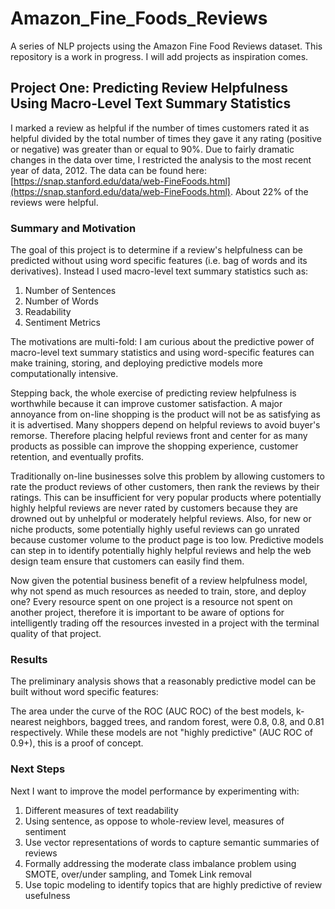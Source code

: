 # Amazon_Fine_Foods_Reviews

A series of NLP projects using the Amazon Fine Food Reviews dataset. This repository is a work in progress. I will add projects as inspiration comes. 

## Project One: Predicting Review Helpfulness Using Macro-Level Text Summary Statistics  
  

I marked a review as helpful if the number of times customers rated it as helpful divided by the total number of times they gave it any rating (positive or negative) was greater than or equal to 90%. Due to fairly dramatic changes in the data over time, I restricted the analysis to the most recent year of data, 2012. The data can be found here: [https://snap.stanford.edu/data/web-FineFoods.html](https://snap.stanford.edu/data/web-FineFoods.html). About 22% of the reviews were helpful. 

### Summary and Motivation  

The goal of this project is to determine if a review's helpfulness can be predicted without using word specific features (i.e. bag of words and its derivatives). Instead I used macro-level text summary statistics such as:  

1. Number of Sentences
2. Number of Words
3. Readability 
4. Sentiment Metrics

The motivations are multi-fold: I am curious about the predictive power of macro-level text summary statistics and using word-specific features can make training, storing, and deploying predictive models more computationally intensive. 

Stepping back, the whole exercise of predicting review helpfulness is worthwhile because it can improve customer satisfaction. A major annoyance from on-line shopping is the product will not be as satisfying as it is advertised. Many shoppers depend on helpful reviews to avoid buyer's remorse. Therefore placing helpful reviews front and center for as many products as possible can improve the shopping experience, customer retention, and eventually profits. 

Traditionally on-line businesses solve this problem by allowing customers to rate the product reviews of other customers, then rank the reviews by their ratings. This can be insufficient for very popular products where potentially highly helpful reviews are never rated by customers because they are drowned out by unhelpful or moderately helpful reviews. Also, for new or niche products, some potentially highly useful reviews can go unrated because customer volume to the product page is too low. Predictive models can step in to identify potentially highly helpful reviews and help the web design team ensure that customers can easily find them.  

Now given the potential business benefit of a review helpfulness model, why not spend as much resources as needed to train, store, and deploy one? Every resource spent on one project is a resource not spent on another project, therefore it is important to be aware of options for intelligently trading off the resources invested in a project with the terminal quality of that project.  

### Results 

The preliminary analysis shows that a reasonably predictive model can be built without word specific features:    

The area under the curve of the ROC (AUC ROC) of the best models, k-nearest neighbors, bagged trees, and random forest, were 0.8, 0.8, and 0.81 respectively. While these models are not "highly predictive" (AUC ROC of 0.9+), this is a proof of concept.  


### Next Steps

Next I want to improve the model performance by experimenting with:

1. Different measures of text readability
2. Using sentence, as oppose to whole-review level, measures of sentiment
3. Use vector representations of words to capture semantic summaries of reviews
4. Formally addressing the moderate class imbalance problem using SMOTE, over/under sampling, and Tomek Link removal
5. Use topic modeling to identify topics that are highly predictive of review usefulness

